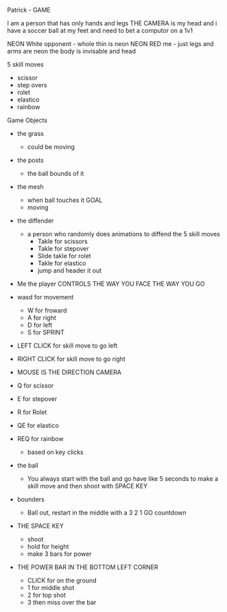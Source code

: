 Patrick - GAME

I am a person that has only hands and legs THE CAMERA is my head and i have a soccer ball at my feet and need to bet a computor on a 1v1


NEON White opponent - whole thin is neon
NEON RED me - just legs and arms are neon the body is invisable and head


5 skill moves
- scissor
- step overs
- rolet
- elastico
- rainbow

Game Objects
- the grass
   - could be moving
- the posts
   - the ball bounds of it
- the mesh
   - when ball touches it GOAL
   - moving
- the diffender
   - a person who randomly does animations to diffend the 5 skill moves
       - Takle for scissors
       - Takle for stepover
       -  Slide takle for rolet
       -  Takle for elastico
       -  jump and header it out
- Me the player
CONTROLS
THE WAY YOU FACE THE WAY YOU GO
- wasd for movement
   - W for froward
   - A for right
   - D for left
   - S for SPRINT
- LEFT CLICK for skill move to go left
- RIGHT CLICK for skill move to go right
- MOUSE IS THE DIRECTION CAMERA
- Q for scissor
- E for stepover
- R for Rolet
- QE for elastico
- REQ for rainbow


   - based on key clicks 
- the ball
   - You always start with the ball and go have like 5 seconds to make a skill move and then shoot with SPACE KEY
- bounders
   - Ball out, restart in the middle with a 3    2    1   GO countdown
- THE SPACE KEY
   - shoot
   - hold for height
   - make 3 bars for power
- THE POWER BAR IN THE BOTTOM LEFT CORNER
   - CLICK for on the ground
   - 1 for middle shot
   - 2 for top shot
   - 3 then miss over the bar




